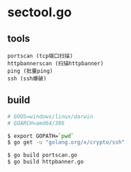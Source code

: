 # sectool.go

## tools
```
portscan (tcp端口扫描)
httpbannerscan (扫描httpbanner)
ping (批量ping)
ssh (ssh爆破)
```

## build
```bash
# GOOS=windows/linux/darwin
# GOARCH=amd64/386 

$ export GOPATH=`pwd`
$ go get -u "golang.org/x/crypto/ssh"

$ go build portscan.go
$ go build httpbanner.go
```

